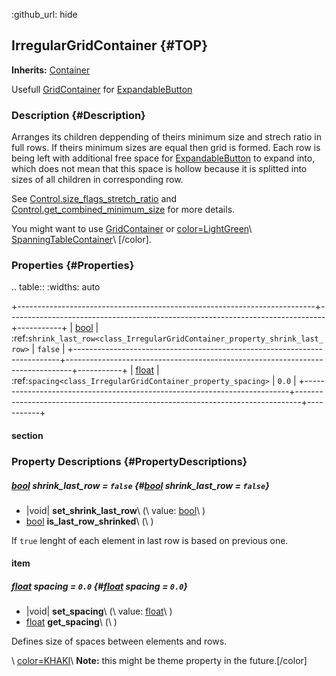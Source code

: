 :github_url: hide

<!---
.. DO NOT EDIT THIS FILE!!!
.. Generated automatically from Godot engine sources.
.. Generator: https://github.com/godotengine/godot/tree/master/doc/tools/make_rst.py.
.. XML source: https://github.com/godotengine/godot/tree/master/Godot-CCP/doc_classes/IrregularGridContainer.xml.

.. _class_IrregularGridContainer:

-->
## IrregularGridContainer {#TOP}

**Inherits:** [Container](https://docs.godotengine.org/en/stable/classes/class_Container.html)

Usefull [GridContainer](https://docs.godotengine.org/en/stable/classes/class_GridContainer.html) for [ExpandableButton](./ExpandableButton.md)

### Description {#Description}

Arranges its children deppending of theirs minimum size and strech ratio in full rows. If theirs minimum sizes are equal then grid is formed. Each row is being left with additional free space for [ExpandableButton](./ExpandableButton.md) to expand into, which does not mean that this space is hollow because it is splitted into sizes of all children in corresponding row. 

See [Control.size_flags_stretch_ratio](https://docs.godotengine.org/en/stable/classes/class_Control.html#class_Control_member_size_flags_stretch_ratio) and [Control.get_combined_minimum_size](https://docs.godotengine.org/en/stable/classes/class_Control.html#class_Control_method_get_combined_minimum_size) for more details.

You might want to use [GridContainer](https://docs.godotengine.org/en/stable/classes/class_GridContainer.html) or [color=LightGreen](https://docs.godotengine.org/en/stable/classes/class_color=LightGreen.html)\ [SpanningTableContainer](https://github.com/Magodra/SpanningTableContainer)\ [/color].

### Properties {#Properties}

.. table::
   :widths: auto

   +--------------------------------------------------------------------------+-------------------------------------------------------------------------------+-----------+
   | [bool](https://docs.godotengine.org/en/stable/classes/class_bool.html)   | :ref:`shrink_last_row<class_IrregularGridContainer_property_shrink_last_row>` | ``false`` |
   +--------------------------------------------------------------------------+-------------------------------------------------------------------------------+-----------+
   | [float](https://docs.godotengine.org/en/stable/classes/class_float.html) | :ref:`spacing<class_IrregularGridContainer_property_spacing>`                 | ``0.0``   |
   +--------------------------------------------------------------------------+-------------------------------------------------------------------------------+-----------+

#### section

### Property Descriptions {#PropertyDescriptions}

##### [bool](https://docs.godotengine.org/en/stable/classes/class_bool.html) **shrink_last_row** = ``false`` {#[bool](https://docs.godotengine.org/en/stable/classes/class_bool.html) **shrink_last_row** = ``false``}

- |void| **set_shrink_last_row**\ (\ value\: [bool](https://docs.godotengine.org/en/stable/classes/class_bool.html)\ )
- [bool](https://docs.godotengine.org/en/stable/classes/class_bool.html) **is_last_row_shrinked**\ (\ )

If ``true`` lenght of each element in last row is based on previous one.

#### item

##### [float](https://docs.godotengine.org/en/stable/classes/class_float.html) **spacing** = ``0.0`` {#[float](https://docs.godotengine.org/en/stable/classes/class_float.html) **spacing** = ``0.0``}

- |void| **set_spacing**\ (\ value\: [float](https://docs.godotengine.org/en/stable/classes/class_float.html)\ )
- [float](https://docs.godotengine.org/en/stable/classes/class_float.html) **get_spacing**\ (\ )

Defines size of spaces between elements and rows.

\ [color=KHAKI](https://docs.godotengine.org/en/stable/classes/class_color=KHAKI.html)\ **Note:** this might be theme property in the future.[/color]

